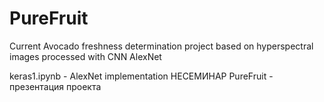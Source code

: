 # PureFruit
 Current Avocado freshness determination project based on hyperspectral images processed with CNN AlexNet


keras1.ipynb - AlexNet implementation
НЕСЕМИНАР PureFruit - презентация проекта
